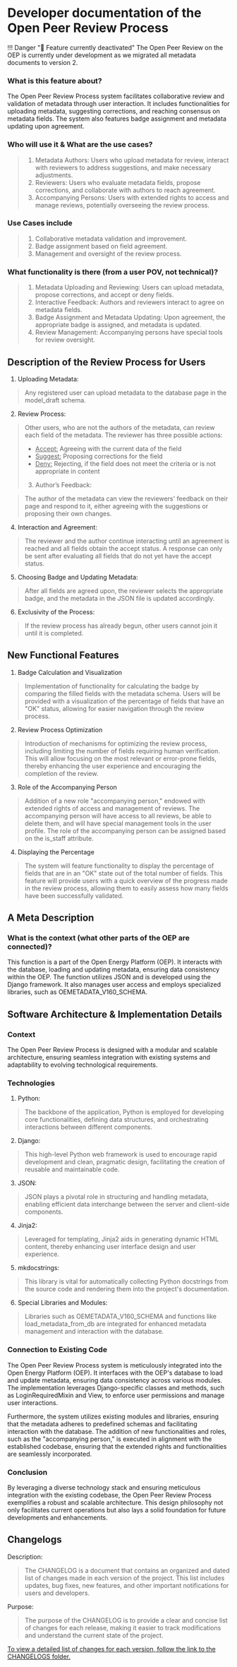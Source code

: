 <!--
SPDX-FileCopyrightText: 2025 Jonas Huber <jonas.huber@rl-institut.de>

SPDX-License-Identifier: CC0-1.0
-->

# Developer documentation of the Open Peer Review Process

!!! Danger "🚧 Feature currently deactivated"
    The Open Peer Review on the OEP is currently under development as we migrated all metadata documents to version 2.

### What is this feature about?

The Open Peer Review Process system facilitates collaborative review and validation of metadata through user interaction. It includes functionalities for uploading metadata, suggesting corrections, and reaching consensus on metadata fields. The system also features badge assignment and metadata updating upon agreement.

### Who will use it & What are the use cases?

> 1.  Metadata Authors: Users who upload metadata for review, interact with reviewers to address suggestions, and make necessary adjustments.
> 2.  Reviewers: Users who evaluate metadata fields, propose corrections, and collaborate with authors to reach agreement.
> 3.  Accompanying Persons: Users with extended rights to access and manage reviews, potentially overseeing the review process.

### Use Cases include

> 1.  Collaborative metadata validation and improvement.
> 2.  Badge assignment based on field agreement.
> 3.  Management and oversight of the review process.

### What functionality is there (from a user POV, not technical)?

> 1.  Metadata Uploading and Reviewing: Users can upload metadata, propose corrections, and accept or deny fields.
> 2.  Interactive Feedback: Authors and reviewers interact to agree on metadata fields.
> 3.  Badge Assignment and Metadata Updating: Upon agreement, the appropriate badge is assigned, and metadata is updated.
> 4.  Review Management: Accompanying persons have special tools for review oversight.

## Description of the Review Process for Users

1. Uploading Metadata:

> Any registered user can upload metadata to the database page in the model_draft schema.

2. Review Process:

> Other users, who are not the authors of the metadata, can review each field of the metadata. The reviewer has three possible actions:
>
> - <span style="text-decoration: underline;">Accept:</span> Agreeing with the current data of the field
> - <span style="text-decoration: underline;">Suggest:</span> Proposing corrections for the field
> - <span style="text-decoration: underline;">Deny:</span> Rejecting, if the field does not meet the criteria or is not appropriate in content
>
> 3. Author’s Feedback:

> The author of the metadata can view the reviewers' feedback on their page and respond to it, either agreeing with the suggestions or proposing their own changes.

4. Interaction and Agreement:

> The reviewer and the author continue interacting until an agreement is reached and all fields obtain the accept status. A response can only be sent after evaluating all fields that do not yet have the accept status.

5. Choosing Badge and Updating Metadata:

> After all fields are agreed upon, the reviewer selects the appropriate badge, and the metadata in the JSON file is updated accordingly.

6. Exclusivity of the Process:

> If the review process has already begun, other users cannot join it until it is completed.

## New Functional Features

1. Badge Calculation and Visualization

> Implementation of functionality for calculating the badge by comparing the filled fields with the metadata schema. Users will be provided with a visualization of the percentage of fields that have an "OK" status, allowing for easier navigation through the review process.

2. Review Process Optimization

> Introduction of mechanisms for optimizing the review process, including limiting the number of fields requiring human verification. This will allow focusing on the most relevant or error-prone fields, thereby enhancing the user experience and encouraging the completion of the review.

3. Role of the Accompanying Person

> Addition of a new role "accompanying person," endowed with extended rights of access and management of reviews. The accompanying person will have access to all reviews, be able to delete them, and will have special management tools in the user profile. The role of the accompanying person can be assigned based on the is_staff attribute.

4. Displaying the Percentage

> The system will feature functionality to display the percentage of fields that are in an "OK" state out of the total number of fields. This feature will provide users with a quick overview of the progress made in the review process, allowing them to easily assess how many fields have been successfully validated.

## A Meta Description

### What is the context (what other parts of the OEP are connected)?

This function is a part of the Open Energy Platform (OEP). It interacts with the database, loading and updating metadata, ensuring data consistency within the OEP. The function utilizes JSON and is developed using the Django framework. It also manages user access and employs specialized libraries, such as OEMETADATA_V160_SCHEMA.

## Software Architecture & Implementation Details

### Context

The Open Peer Review Process is designed with a modular and scalable architecture, ensuring seamless integration with existing systems and adaptability to evolving technological requirements.

### Technologies

1. Python:

> The backbone of the application, Python is employed for developing core functionalities, defining data structures, and orchestrating interactions between different components.

2. Django:

> This high-level Python web framework is used to encourage rapid development and clean, pragmatic design, facilitating the creation of reusable and maintainable code.

3. JSON:

> JSON plays a pivotal role in structuring and handling metadata, enabling efficient data interchange between the server and client-side components.

4. Jinja2:

> Leveraged for templating, Jinja2 aids in generating dynamic HTML content, thereby enhancing user interface design and user experience.

5. mkdocstrings:

> This library is vital for automatically collecting Python docstrings from the source code and rendering them into the project's documentation.

6. Special Libraries and Modules:

> Libraries such as OEMETADATA_V160_SCHEMA and functions like load_metadata_from_db are integrated for enhanced metadata management and interaction with the database.

### Connection to Existing Code

The Open Peer Review Process system is meticulously integrated into the Open Energy Platform (OEP). It interfaces with the OEP's database to load and update metadata, ensuring data consistency across various modules. The implementation leverages Django-specific classes and methods, such as LoginRequiredMixin and View, to enforce user permissions and manage user interactions.

Furthermore, the system utilizes existing modules and libraries, ensuring that the metadata adheres to predefined schemas and facilitating interaction with the database. The addition of new functionalities and roles, such as the "accompanying person," is executed in alignment with the established codebase, ensuring that the extended rights and functionalities are seamlessly incorporated.

### Conclusion

By leveraging a diverse technology stack and ensuring meticulous integration with the existing codebase, the Open Peer Review Process exemplifies a robust and scalable architecture. This design philosophy not only facilitates current operations but also lays a solid foundation for future developments and enhancements.

## Changelogs

Description:

> The CHANGELOG is a document that contains an organized and dated list of changes made in each version of the project. This list includes updates, bug fixes, new features, and other important notifications for users and developers.

Purpose:

> The purpose of the CHANGELOG is to provide a clear and concise list of changes for each release, making it easier to track modifications and understand the current state of the project.

[To view a detailed list of changes for each version, follow the link to the CHANGELOGS folder.](https://github.com/OpenEnergyPlatform/oeplatform/tree/develop/versions/changelogs)
